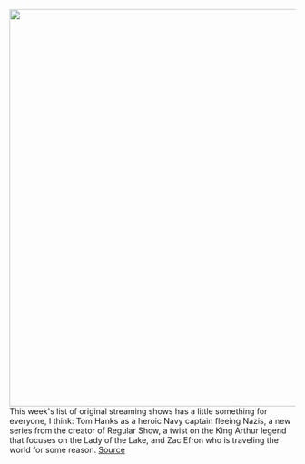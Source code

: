 <img src='https://cdn.vox-cdn.com/thumbor/0yqTKnKwj_-LBjhx09dlJedEAnU=/0x0:800x538/1200x800/filters:focal(467x49:595x177)/cdn.vox-cdn.com/uploads/chorus_image/image/67047766/hanks_greyhound.0.jpg' width='700px' /><br/>
This week's list of original streaming shows has a little something for everyone, I think: Tom Hanks as a heroic Navy captain fleeing Nazis, a new series from the creator of Regular Show, a twist on the King Arthur legend that focuses on the Lady of the Lake, and Zac Efron who is traveling the world for some reason.
<a href='https://www.theverge.com/2020/7/12/21321683/streaming-greyhound-apple-cursed-netflix-hbo-max-hanks-efron'> Source <a/>